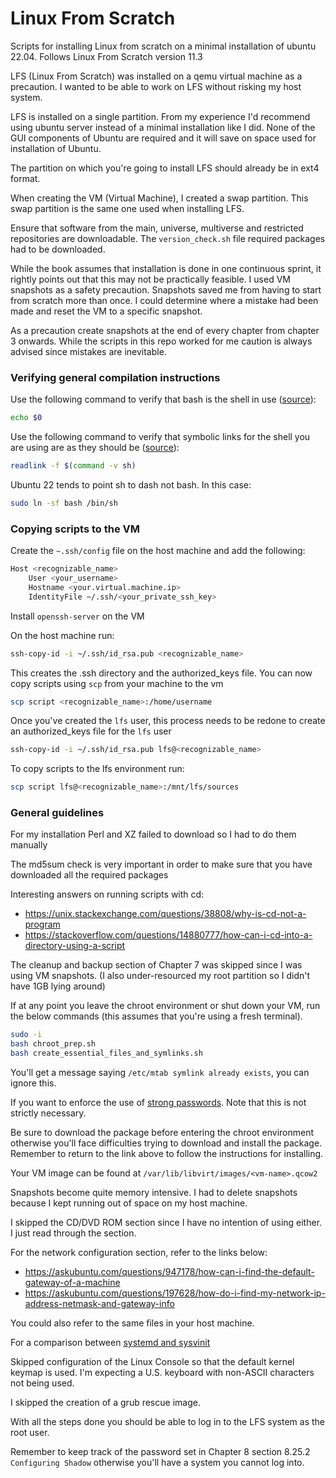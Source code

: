 # Linux From Scratch
Scripts for installing Linux from scratch on a minimal installation of ubuntu 22.04. Follows Linux From Scratch version 11.3

LFS (Linux From Scratch) was installed on a qemu virtual machine as a precaution. I wanted to be able to work on LFS without risking my host system.

LFS is installed on a single partition. From my experience I'd recommend using ubuntu server instead of a minimal installation like I did.
None of the GUI components of Ubuntu are required and it will save on space used for installation of Ubuntu.

The partition on which you're going to install LFS should already be in ext4 format.

When creating the VM (Virtual Machine), I created a swap partition. This swap partition is the same one used when installing LFS.

Ensure that software from the main, universe, multiverse and restricted repositories are downloadable. The `version_check.sh` file required packages had to be downloaded.

While the book assumes that installation is done in one continuous sprint, it rightly points out that this may not be practically feasible. I used VM snapshots as a safety precaution.
Snapshots saved me from having to start from scratch more than once. I could determine where a mistake had been made and reset the VM to a specific snapshot.

As a precaution create snapshots at the end of every chapter from chapter 3 onwards. While the scripts in this repo worked for me caution is always advised since mistakes are inevitable.

### Verifying general compilation instructions
Use the following command to verify that bash is the shell in use ([source](https://askubuntu.com/a/590902)):
  ```sh
  echo $0
  ```

Use the following command to verify that symbolic links for the shell you are using are as they should be ([source](https://stackoverflow.com/a/37423392)):
  ```sh
  readlink -f $(command -v sh)
  ```

Ubuntu 22 tends to point sh to dash not bash. In this case:
  ```sh
  sudo ln -sf bash /bin/sh
  ```

  ### Copying scripts to the VM
Create the `~.ssh/config` file on the host machine and add the following:
  ```sh
  Host <recognizable_name>
      User <your_username>
      Hostname <your.virtual.machine.ip>
      IdentityFile ~/.ssh/<your_private_ssh_key>
  ```

Install `openssh-server` on the VM

On the host machine run:
  ```sh
  ssh-copy-id -i ~/.ssh/id_rsa.pub <recognizable_name>
  ```

This creates the .ssh directory and the authorized_keys file. You can now copy scripts using `scp` from your machine to the vm
  ```sh
  scp script <recognizable_name>:/home/username
  ```

Once you've created the `lfs` user, this process needs to be redone to create an authorized_keys file for the `lfs` user
  ```sh
  ssh-copy-id -i ~/.ssh/id_rsa.pub lfs@<recognizable_name>
  ```

To copy scripts to the lfs environment run:
  ```sh
  scp script lfs@<recognizable_name>:/mnt/lfs/sources
  ```

### General guidelines
For my installation Perl and XZ failed to download so I had to do them manually

The md5sum check is very important in order to make sure that you have downloaded all the required packages

Interesting answers on running scripts with cd:
  - https://unix.stackexchange.com/questions/38808/why-is-cd-not-a-program
  - https://stackoverflow.com/questions/14880777/how-can-i-cd-into-a-directory-using-a-script

The cleanup and backup section of Chapter 7 was skipped since I was using VM snapshots. (I also under-resourced my root partition so I didn't have 1GB lying around)

If at any point you leave the chroot environment or shut down your VM, run the below commands (this assumes that you're using a fresh terminal).
  ```sh
  sudo -i
  bash chroot_prep.sh
  bash create_essential_files_and_symlinks.sh
  ```

You'll get a message saying `/etc/mtab symlink already exists`, you can ignore this.

If you want to enforce the use of [strong passwords](https://www.linuxfromscratch.org/blfs/view/11.3/postlfs/cracklib.html). Note that this is not strictly necessary.

Be sure to download the package before entering the chroot environment otherwise you'll face difficulties trying to download and install the package. Remember to return to the link above to follow the instructions for installing.

Your VM image can be found at `/var/lib/libvirt/images/<vm-name>.qcow2`

Snapshots become quite memory intensive. I had to delete snapshots because I kept running out of space on my host machine.

I skipped the CD/DVD ROM section since I have no intention of using either. I just read through the section.

For the network configuration section, refer to the links below:
  - https://askubuntu.com/questions/947178/how-can-i-find-the-default-gateway-of-a-machine
  - https://askubuntu.com/questions/197628/how-do-i-find-my-network-ip-address-netmask-and-gateway-info

You could also refer to the same files in your host machine.

For a comparison between [systemd and sysvinit](https://itsfoss.com/systemd-init/)

Skipped configuration of the Linux Console so that the default kernel keymap is used. I'm expecting a U.S. keyboard with non-ASCII characters not being used.

I skipped the creation of a grub rescue image.

With all the steps done you should be able to log in to the LFS system as the root user.

Remember to keep track of the password set in Chapter 8 section 8.25.2 `Configuring Shadow` otherwise you'll have a system you cannot log into.
